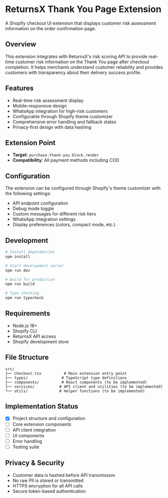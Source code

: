 # ReturnsX Thank You Page Extension

A Shopify checkout UI extension that displays customer risk assessment information on the order confirmation page.

## Overview

This extension integrates with ReturnsX's risk scoring API to provide real-time customer risk information on the Thank You page after checkout completion. It helps merchants understand customer reliability and provides customers with transparency about their delivery success profile.

## Features

- Real-time risk assessment display
- Mobile-responsive design
- WhatsApp integration for high-risk customers
- Configurable through Shopify theme customizer
- Comprehensive error handling and fallback states
- Privacy-first design with data hashing

## Extension Point

- **Target**: `purchase.thank-you.block.render`
- **Compatibility**: All payment methods including COD

## Configuration

The extension can be configured through Shopify's theme customizer with the following settings:

- API endpoint configuration
- Debug mode toggle
- Custom messages for different risk tiers
- WhatsApp integration settings
- Display preferences (colors, compact mode, etc.)

## Development

```bash
# Install dependencies
npm install

# Start development server
npm run dev

# Build for production
npm run build

# Type checking
npm run typecheck
```

## Requirements

- Node.js 18+
- Shopify CLI
- ReturnsX API access
- Shopify development store

## File Structure

```
src/
├── Checkout.tsx          # Main extension entry point
├── types/               # TypeScript type definitions
├── components/          # React components (to be implemented)
├── services/           # API client and utilities (to be implemented)
└── utils/              # Helper functions (to be implemented)
```

## Implementation Status

- [x] Project structure and configuration
- [ ] Core extension components
- [ ] API client integration
- [ ] UI components
- [ ] Error handling
- [ ] Testing suite

## Privacy & Security

- Customer data is hashed before API transmission
- No raw PII is stored or transmitted
- HTTPS encryption for all API calls
- Secure token-based authentication